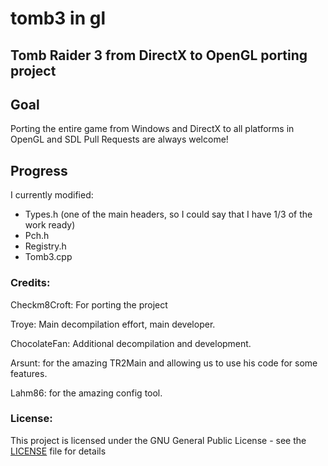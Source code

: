 # tomb3 in gl
## Tomb Raider 3 from DirectX to OpenGL porting project

## Goal
Porting the entire game from Windows and DirectX to all platforms in OpenGL and SDL
Pull Requests are always welcome!

## Progress
I currently modified:
- Types.h (one of the main headers, so I could say that I have 1/3 of the work ready)
- Pch.h
- Registry.h
- Tomb3.cpp

### Credits:
Checkm8Croft: For porting the project

Troye: Main decompilation effort, main developer.

ChocolateFan: Additional decompilation and development.

Arsunt: for the amazing TR2Main and allowing us to use his code for some features.

Lahm86: for the amazing config tool.

### License:
This project is licensed under the GNU General Public License - see the [LICENSE](https://github.com/Trxyebeep/tomb3/blob/master/LICENSE.md) file for details
